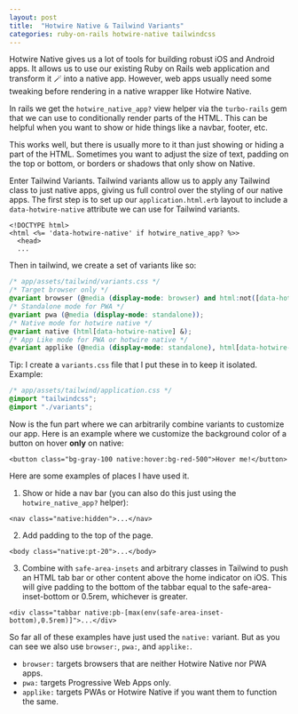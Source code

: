 ```yaml
---
layout: post
title:  "Hotwire Native & Tailwind Variants"
categories: ruby-on-rails hotwire-native tailwindcss
---
```


Hotwire Native gives us a lot of tools for building robust iOS and Android apps. It allows us to use our existing Ruby on Rails web application and transform it 🪄 into a native app. However, web apps usually need some tweaking before rendering in a native wrapper like Hotwire Native.

In rails we get the `hotwire_native_app?` view helper via the `turbo-rails` gem that we can use to conditionally render parts of the HTML. This can be helpful when you want to show or hide things like a navbar, footer, etc.

This works well, but there is usually more to it than just showing or hiding a part of the HTML. Sometimes you want to adjust the size of text, padding on the top or bottom, or borders or shadows that only show on Native.

Enter Tailwind Variants. Tailwind variants allow us to apply any Tailwind class to just native apps, giving us full control over the styling of our native apps. The first step is to set up our `application.html.erb` layout to include a `data-hotwire-native` attribute we can use for Tailwind variants.

```markup
<!DOCTYPE html>
<html <%= 'data-hotwire-native' if hotwire_native_app? %>>
  <head>
  ...
```

Then in tailwind, we create a set of variants like so:
```css
/* app/assets/tailwind/variants.css */
/* Target browser only */
@variant browser (@media (display-mode: browser) and html:not([data-hotwire-native]) &);
/* Standalone mode for PWA */
@variant pwa (@media (display-mode: standalone));
/* Native mode for hotwire native */
@variant native (html[data-hotwire-native] &);
/* App Like mode for PWA or hotwire native */
@variant applike (@media (display-mode: standalone), html[data-hotwire-native] &);
```

Tip: I create a `variants.css` file that I put these in to keep it isolated. Example:
```css
/* app/assets/tailwind/application.css */
@import "tailwindcss";
@import "./variants";
```

Now is the fun part where we can arbitrarily combine variants to customize our app. Here is an example where we customize the background color of a button on hover **only** on native:

```markup
<button class="bg-gray-100 native:hover:bg-red-500">Hover me!</button>
```

Here are some examples of places I have used it.
1. Show or hide a nav bar (you can also do this just using the `hotwire_native_app?` helper):

```markup
<nav class="native:hidden">...</nav>
```

2. Add padding to the top of the page.

```markup
<body class="native:pt-20">...</body>
```
3. Combine with `safe-area-insets` and arbitrary classes in Tailwind to push an HTML tab bar or other content above the home indicator on iOS. This will give padding to the bottom of the tabbar equal to the safe-area-inset-bottom or 0.5rem, whichever is greater.

```markup
<div class="tabbar native:pb-[max(env(safe-area-inset-bottom),0.5rem)]">...</div>
```

So far all of these examples have just used the `native:` variant. But as you can see we also use `browser:`, `pwa:`, and `applike:`.
- `browser:` targets browsers that are neither Hotwire Native nor PWA apps.
- `pwa:` targets Progressive Web Apps only.
- `applike:` targets PWAs or Hotwire Native if you want them to function the same.
